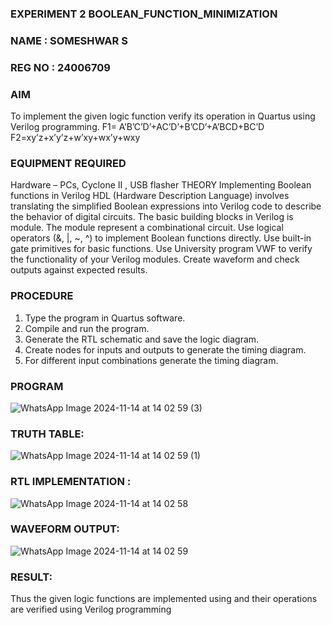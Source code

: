 ### EXPERIMENT 2 BOOLEAN_FUNCTION_MINIMIZATION
### NAME : SOMESHWAR S
### REG NO : 24006709

### AIM
 To implement the given logic function verify its operation in Quartus using Verilog programming.
 F1= A’B’C’D’+AC’D’+B’CD’+A’BCD+BC’D
 F2=xy’z+x’y’z+w’xy+wx’y+wxy
### EQUIPMENT REQUIRED
 Hardware – PCs, Cyclone II , USB flasher
 THEORY
 Implementing Boolean functions in Verilog HDL (Hardware Description Language) involves
 translating the simplified Boolean expressions into Verilog code to describe the behavior of digital
 circuits. The basic building blocks in Verilog is module. The module represent a combinational
 circuit. Use logical operators (&, |, ~, ^) to implement Boolean functions directly. Use built-in gate
 primitives for basic functions. Use University program VWF to verify the functionality of your Verilog
 modules. Create waveform and check outputs against expected results.
### PROCEDURE
 1. Type the program in Quartus software.
 2. Compile and run the program.
 3. Generate the RTL schematic and save the logic diagram.
 4. Create nodes for inputs and outputs to generate the timing diagram.
 5. For different input combinations generate the timing diagram.
### PROGRAM
![WhatsApp Image 2024-11-14 at 14 02 59 (3)](https://github.com/user-attachments/assets/9e0d2fb1-b5fc-41cc-b3db-24e1db44cb21)

### TRUTH TABLE:
![WhatsApp Image 2024-11-14 at 14 02 59 (1)](https://github.com/user-attachments/assets/f8a7b088-41f7-4657-97d8-46d6a4017a64)

### RTL IMPLEMENTATION :
![WhatsApp Image 2024-11-14 at 14 02 58](https://github.com/user-attachments/assets/ac58cdfe-7510-4673-af88-506ca70c051c)

### WAVEFORM OUTPUT:
![WhatsApp Image 2024-11-14 at 14 02 59](https://github.com/user-attachments/assets/d9f62d9e-4108-4ac7-8d7c-e656115c852f)

### RESULT:
 Thus the given logic functions are implemented using and their operations are verified using
 Verilog programming
